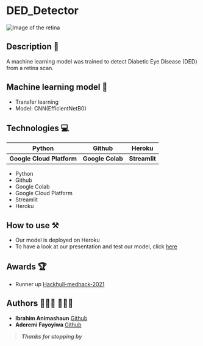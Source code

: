 # DED_Detector

![Image of the retina](https://visionsource-visionhealthinstitute.com/wp-content/uploads/sites/1041/2018/10/diabetes-retina.jpg "The retina")

## Description 📝
A machine learning model was trained to detect Diabetic Eye Disease (DED) from a retina scan.

## Machine learning model 🤖
- Transfer learning
- Model: CNN(EfficientNetB0)

## Technologies 💻
|Python | Github | Heroku |
|--- |--- |--- |
|**Google Cloud Platform** |**Google Colab** | **Streamlit** |
- Python
- Github
- Google Colab
- Google Cloud Platform
- Streamlit
- Heroku

## How to use ⚒
- Our model is deployed on Heroku 
- To have a look at our presentation and test our model, click [here](https://ded-detector.herokuapp.com)

## Awards 🏆
- Runner up [Hackhull-medhack-2021](https://devpost.com/software/red-detector)

## Authors 👨🏾‍💻 👩🏾‍💻
- **Ibrahim Animashaun** [Github](https://github.com/iaanimashaun)
- **Aderemi Fayoyiwa** [Github](https://github.com/AderemiF)

>_**Thanks for stopping by**_
